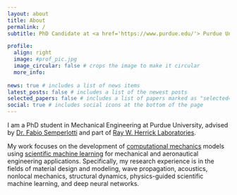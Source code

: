 ```yaml
---
layout: about
title: About
permalink: /
subtitle: PhD Candidate at <a href='https://www.purdue.edu/'> Purdue University</a>

profile:
  align: right
  image: #prof_pic.jpg
  image_circular: false # crops the image to make it circular
  more_info: 
  
news: true # includes a list of news items
latest_posts: false # includes a list of the newest posts
selected_papers: false # includes a list of papers marked as "selected={true}"
social: true # includes social icons at the bottom of the page
---
```


I am a PhD student in Mechanical Engineering at Purdue University, advised by [Dr. Fabio Semperlotti](https://engineering.purdue.edu/ME/People/ptProfile?resource_id=126925) and part of [Ray W. Herrick Laboratories](https://engineering.purdue.edu/Herrick).

My work focuses on the development of [computational mechanics](https://en.wikipedia.org/wiki/Computational_mechanics) models using [scientific machine learning](https://oden.utexas.edu/research/crosscutting-research-areas/scientific-machine-learning/#:~:text=What%20is%20Scientific%20Machine%20Learning,applications%20across%20science%20and%20engineering.) for mechanical and aeronautical engineering applications. Specifically, my research experience is in the fields of material design and modeling, wave propagation, acoustics, nonlocal mechanics, structural dynamics, physics-guided scientific machine learning, and deep neural networks.
